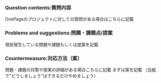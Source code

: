 ### Question contents:質問内容
OnePageのプロジェクトに対しての質問がある場合はこちらに記載

### Problems and suggestions:問題・課題点/提案
現状発生している問題や課題もしくは提案を記載

### Countermeasure:対応方法（案）
問題・課題の対策や提案の詳細がある場合こちらに記載
まずは案を記載
（白紙で"どうしましょう"はできるだけやめましょう）
